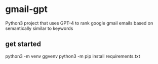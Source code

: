 # gmail-gpt
Python3 project that uses GPT-4 to rank google gmail emails based on semantically similar to keywords

## get started
python3 -m venv ggvenv
python3 -m pip install requirements.txt

